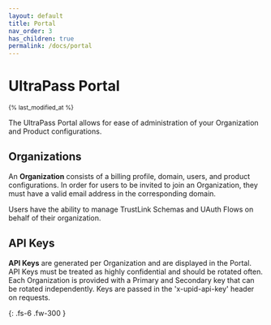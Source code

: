 ```yaml
---
layout: default
title: Portal
nav_order: 3
has_children: true
permalink: /docs/portal
---
```


# UltraPass Portal
<sub>{% last_modified_at %}</sub>

The UltraPass Portal allows for ease of administration of your Organization and Product configurations.

## Organizations

An <b>Organization</b> consists of a billing profile, domain, users, and product configurations. In order for users to be invited to join an Organization, they must have a valid email address in the corresponding domain.

Users have the ability to manage TrustLink Schemas and UAuth Flows on behalf of their organization. 

## API Keys

<b>API Keys</b> are generated per Organization and are displayed in the Portal. API Keys must be treated as highly confidential and should be rotated often. Each Organization is provided with a Primary and Secondary key that can be rotated independently. Keys are passed in the 'x-upid-api-key' header on requests.

{: .fs-6 .fw-300 }